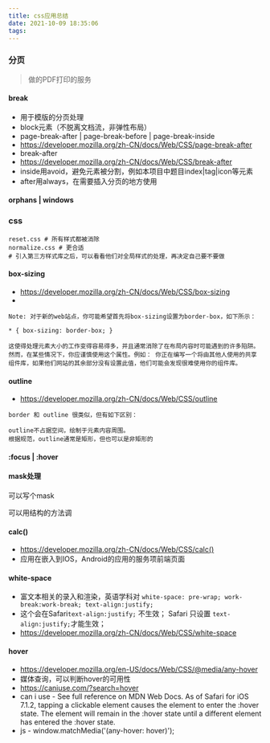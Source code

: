 ```yaml
---
title: css应用总结
date: 2021-10-09 18:35:06
tags:
---
```

### 分页
> 做的PDF打印的服务

#### break
- 用于模版的分页处理
- block元素（不脱离文档流，非弹性布局）
- page-break-after | page-break-before | page-break-inside
- https://developer.mozilla.org/zh-CN/docs/Web/CSS/page-break-after
- break-after
- https://developer.mozilla.org/zh-CN/docs/Web/CSS/break-after
- inside用avoid，避免元素被分割，例如本项目中题目index|tag|icon等元素
- after用always，在需要插入分页的地方使用

#### orphans | windows

### css
```
reset.css # 所有样式都被消除
normalize.css # 更合适
# 引入第三方样式库之后，可以看看他们对全局样式的处理，再决定自己要不要做
```
#### box-sizing
- https://developer.mozilla.org/zh-CN/docs/Web/CSS/box-sizing
- 
```
Note: 对于新的web站点，你可能希望首先将box-sizing设置为border-box，如下所示：

* { box-sizing: border-box; }

这使得处理元素大小的工作变得容易得多，并且通常消除了在布局内容时可能遇到的许多陷阱。然而，在某些情况下，你应谨慎使用这个属性。例如： 你正在编写一个将由其他人使用的共享组件库，如果他们网站的其余部分没有设置此值，他们可能会发现很难使用你的组件库。
```

#### outline
- https://developer.mozilla.org/zh-CN/docs/Web/CSS/outline
```
border 和 outline 很类似，但有如下区别：

outline不占据空间，绘制于元素内容周围。
根据规范，outline通常是矩形，但也可以是非矩形的

```

#### :focus | :hover

#### mask处理
可以写个mask
<div class="xxx-xxx-mask"></div>
<div class="xxx-xxx"></div>
可以用结构的方法调


#### calc()
- https://developer.mozilla.org/zh-CN/docs/Web/CSS/calc()
- 应用在嵌入到IOS，Android的应用的服务项前端页面


#### white-space
- 富文本相关的录入和渲染，英语学科对 
`white-space: pre-wrap; work-break:work-break; text-align:justify;`
- 这个会在Safari`text-align:justify;` 不生效； Safari 只设置 `text-align:justify;`才能生效；
- https://developer.mozilla.org/zh-CN/docs/Web/CSS/white-space


#### hover 
- https://developer.mozilla.org/en-US/docs/Web/CSS/@media/any-hover
- 媒体查询，可以判断hover的可用性
- https://caniuse.com/?search=hover
- can i use - See full reference on MDN Web Docs. As of Safari for iOS 7.1.2, tapping a clickable element causes the element to enter the :hover state. The element will remain in the :hover state until a different element has entered the :hover state.
- js - window.matchMedia('(any-hover: hover)');
